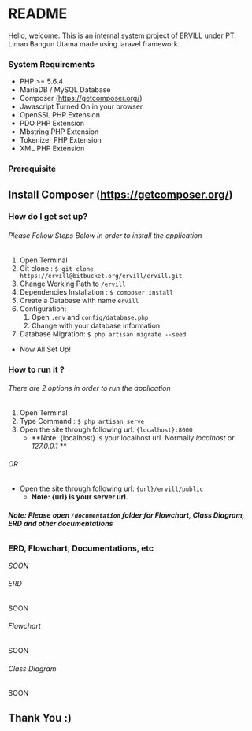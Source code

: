 # README #

Hello, welcome. This is an internal system project of ERVILL under PT. Liman Bangun Utama made using laravel framework.

### System Requirements ###

* PHP >= 5.6.4
* MariaDB / MySQL Database
* Composer (https://getcomposer.org/)
* Javascript Turned On in your browser
* OpenSSL PHP Extension
* PDO PHP Extension
* Mbstring PHP Extension
* Tokenizer PHP Extension
* XML PHP Extension

### Prerequisite ###

Install Composer (https://getcomposer.org/)
-------------------------------------------

### How do I get set up? ###
###### Please Follow Steps Below in order to install the application
1. Open Terminal
2. Git clone :
	```$ git clone https://ervill@bitbucket.org/ervill/ervill.git```
3. Change Working Path to ```/ervill```
4. Dependencies Installation :
	```$ composer install```
5. Create a Database with name ```ervill```
6. Configuration:
	1. Open ```.env``` and ```config/database.php```
	2. Change with your database information
7. Database Migration: ```$ php artisan migrate --seed```

* Now All Set Up!

### How to run it ? ###
###### There are 2 options in order to run the application
1. Open Terminal
2. Type Command : ```$ php artisan serve```
3. Open the site through following url: ```{localhost}:8000```
	* **Note: {localhost} is your localhost url. Normally *localhost* or *127.0.0.1* **
###### OR
* Open the site through following url: ```{url}/ervill/public```
	* **Note: {url} is your server url.**

###### **Note: Please open ```/documentation``` folder for Flowchart, Class Diagram, ERD and other documentations**

### ERD, Flowchart, Documentations, etc ###

*SOON*

###### ERD
SOON

###### Flowchart
SOON

###### Class Diagram
SOON

Thank You :)
------------------
